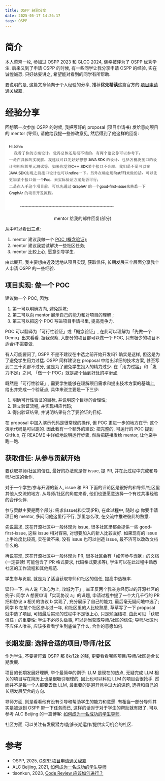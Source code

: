 ```yaml
---
title: OSPP 经验分享
date: 2025-05-17 14:26:17
tags: OSPP
---
```


# 简介

本人菜鸡一枚, 参加过 OSPP 2023 和 GLCC 2024, 侥幸被评为了 OSPP 优秀学生. 后来又到了申请 OSPP 的时候, 有一些同学让我分享申请 OSPP 的经验, 实在诚惶诚恐,  只好姑妄讲之, 希望能对看到的同学有所帮助.

要说明的是, 这篇文章倾向于个人经验的分享, 推荐**优先精读**这篇官方的 [项目申请通关秘籍](https://blog.summer-ospp.ac.cn/help/student%20application%20advice).

<!--more-->

# 经验分享

回想第一次参加 OSPP 的时候, 我把写好的 proposal (项目申请书) 发给意向项目的 mentor (导师), 请他给我提一些修改意见, 然后得到了他这样的回复:

![image-20250517151217764](../images/ospp-proposal-sharing/image-20250517151217764.png)

<center>mentor 给我的邮件回复(部分)</center>

从中可以看出三点:

1. mentor 建议我做一个 [POC (概念验证)](https://zh.wikipedia.org/wiki/%E6%A6%82%E5%BF%B5%E9%AA%8C%E8%AF%81);
2. mentor 建议我尝试解决一些社区任务;
3. mentor 比较上心, 愿意引导学生.

由此展开, 我主要想由近及远地从项目实现, 获取信任, 长期发展三个层面分享我个人申请 OSPP 的一些经验.

## 项目实现: 做一个 POC

建议做一个 POC, 因为:

1. 第一可以明确方向, 避免踩坑;
2. 第二可以向 mentor 展示自己的能力和对项目的理解 ;
3. 第三可以把这个 POC 写进项目申请书里, 提高竞争力.

POC 可以翻译为「可行性验证」或「概念验证」, 在此可以理解为「先做一个 Demo」出来看看. 据我观察, 大部分的项目都可以做一个 POC, 只有极少的项目不适合/不需要做.

有人可能要问了, OSPP 不是不建议在中选之前开始开发吗? 确实是这样, 但这是为了避免学生用力过猛. OSPP 同样建议在 proposal 中给出详细的技术方案, 甚至写到二三十页都不过分, 这是为了避免学生投入的精力过少. 在「用力过猛」和「发力不足」之间, 「做一个 POC」就是那个恰到好处的平衡点.

既然是「可行性验证」, 需要学生能够在理解项目需求和提出技术方案的基础上, 给出并完成一个验证点, 具体来说主要是一下三步:

1. 明确可行性验证的目标, 并说明这个目标的合理性;
2. 建立验证流程, 并实现相应代码;
3. 得出验证结果, 并说明结果符合了要验证的目标.

在 proposal 中加入演示代码是很常规的操作, 但 POC 更进一步的地方在于: 这个演示代码是可以跑的. 因此我有一个额外的建议: 把完整的, 可运行的 POC 提到 GitHub, 在 README 中详细地说明运行步骤, 然后把链接发给 mentor, 让他亲手跑一跑.

## 获取信任: 从参与贡献开始

要获取导师/社区的信任, 最好的办法就是修 issue, 提 PR, 并在此过程中完成和导师/社区的合作.

对于一个学生/参与开源的新人, issue 和 PR 下面的评论区是很好的和导师/社区里其他人交流的地方. 从导师/社区的角度来看, 他们也更愿意选择一个有过共事经验的合作伙伴. 

参与贡献主要是两个部分: 需求(issue)和实现(PR), 在此过程中, 随时 @ 你要申请项目的 mentor, 多问问他这里行不行, 那里怎么改, 在交流中推进彼此的熟悉.

先说需求, 这在开源社区中一般体现为 issue, 很多社区里都会提供一些 good-first-issue, 这些 issue 相对容易, 对想要加入的新人比较友好. 如果现有的 issue 上手难度比较高, 实在做不来, 没有 issue 也可以创造 issue, 最不济可以改改文档什么的.

再说实现, 这在开源社区中一般体现为 PR, 很多社区会有「如何参与贡献」的文档(一定要读! 可能包含了 PR 格式要求, 代码格式要求等), 学生可以在此过程中熟悉社区的工作流程和其他规范.

学生参与贡献, 就是为了适当获取导师和社区的信任, 提高中选概率.

延伸一下, 古人说「攻心为上, 攻城为下」, 举正反两个我亲身经历过的开源社区的例子: 同学 A 想要申请「实现协议 a」的课题, 申请过程中提了一个大几千行的 PR 把和协议 a 相关的协议 b 实现了, 充分展示了自己的能力, 最后毫无疑问地中选了; 同学 B 在某个社区参与过一年, 和社区里的人比较熟悉, 草草写了一下 proposal 就中选了项目, 可惜最后实现的过程中不是很上心, 只是勉强结项. 由此可见「获取信任」的重要性: 学生不必闷头做事, 可以适当获取导师/社区的信任; 导师/社区也不应任人唯亲, 应该多看看学生到底做了什么, 合作的意愿如何.

## 长期发展: 选择合适的项目/导师/社区

作为学生, 不要紧盯着 OSPP 那 8k/12k 的钱, 更要看看哪些项目/导师/社区适合长期发展.

项目的长期发展好理解, 举个最简单的例子: LLM 是现在的热点, 无疑完成 LLM 相关的项目写在简历上也是很吸引眼球的, 因此也可以料见 LLM 的项目会很抢手. 然而并不是每一个人都要去做 LLM, 最重要的是避开竞争过大的课题, 选择和自己的长期发展契合的方向.

导师方面, 则是看看他有没有引导和帮助学生的能力和意愿. 有相当一部分导师其实是被派到 OSPP 带一下任务而已, 这样的话对于对于学生的帮助就有限了. 可以参考 ALC Beijing 的一篇博客: [如何成为一名成功的学生导师](https://alc-beijing.github.io/alc-site/post/how_to_be_a_successful_mentor/).

社区方面, 可以关注有发展潜力/能够长期运作/提供实习机会的社区.

# 参考

- OSPP, 2025, [OSPP 项目申请通关秘籍](https://blog.summer-ospp.ac.cn/help/student%20application%20advice)
- ALC Beijing, 2021, [如何成为一名成功的学生导师](https://alc-beijing.github.io/alc-site/post/how_to_be_a_successful_mentor/)
- tisonkun, 2023, [Code Review 应该如何进行？](https://www.bilibili.com/video/BV12H4y197EC)

